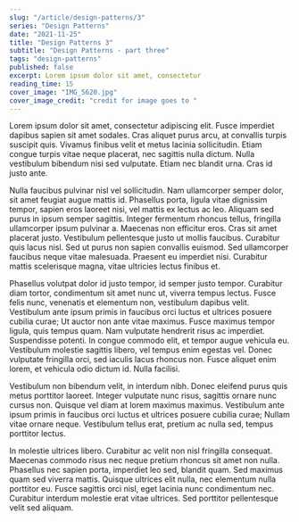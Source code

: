 ```yaml
---
slug: "/article/design-patterns/3"
series: "Design Patterns"
date: "2021-11-25"
title: "Design Patterns 3"
subtitle: "Design Patterns - part three"
tags: "design-patterns"
published: false
excerpt: Lorem ipsum dolor sit amet, consectetur
reading_time: 15
cover_image: "IMG_5620.jpg"
cover_image_credit: "credit for image goes to "
---
```


Lorem ipsum dolor sit amet, consectetur adipiscing elit. Fusce imperdiet dapibus sapien sit amet sodales. Cras aliquet purus arcu, at convallis turpis suscipit quis. Vivamus finibus velit et metus lacinia sollicitudin. Etiam congue turpis vitae neque placerat, nec sagittis nulla dictum. Nulla vestibulum bibendum nisi sed vulputate. Etiam nec blandit urna. Cras id justo ante.

Nulla faucibus pulvinar nisl vel sollicitudin. Nam ullamcorper semper dolor, sit amet feugiat augue mattis id. Phasellus porta, ligula vitae dignissim tempor, sapien eros laoreet nisi, vel mattis ex lectus ac leo. Aliquam sed purus in ipsum semper sagittis. Integer fermentum rhoncus tellus, fringilla ullamcorper ipsum pulvinar a. Maecenas non efficitur eros. Cras sit amet placerat justo. Vestibulum pellentesque justo ut mollis faucibus. Curabitur quis lacus nisl. Sed ut purus non sapien convallis euismod. Sed ullamcorper faucibus neque vitae malesuada. Praesent eu imperdiet nisi. Curabitur mattis scelerisque magna, vitae ultricies lectus finibus et.

Phasellus volutpat dolor id justo tempor, id semper justo tempor. Curabitur diam tortor, condimentum sit amet nunc ut, viverra tempus lectus. Fusce felis nunc, venenatis et elementum non, vestibulum dapibus velit. Vestibulum ante ipsum primis in faucibus orci luctus et ultrices posuere cubilia curae; Ut auctor non ante vitae maximus. Fusce maximus tempor ligula, quis tempus quam. Nam vulputate hendrerit risus ac imperdiet. Suspendisse potenti. In congue commodo elit, et tempor augue vehicula eu. Vestibulum molestie sagittis libero, vel tempus enim egestas vel. Donec vulputate fringilla orci, sed iaculis lacus rhoncus non. Fusce aliquet enim lorem, et vehicula odio dictum id. Nulla facilisi.

Vestibulum non bibendum velit, in interdum nibh. Donec eleifend purus quis metus porttitor laoreet. Integer vulputate nunc risus, sagittis ornare nunc cursus non. Quisque vel diam at lorem maximus maximus. Vestibulum ante ipsum primis in faucibus orci luctus et ultrices posuere cubilia curae; Nullam vitae ornare neque. Vestibulum tellus erat, pretium ac nulla sed, tempus porttitor lectus.

In molestie ultrices libero. Curabitur ac velit non nisl fringilla consequat. Maecenas commodo risus nec neque pretium rhoncus sit amet non nulla. Phasellus nec sapien porta, imperdiet leo sed, blandit quam. Sed maximus quam sed viverra mattis. Quisque ultrices elit nulla, nec elementum nulla porttitor eu. Fusce sagittis orci nisl, eget lacinia nunc condimentum nec. Curabitur interdum molestie erat vitae ultrices. Sed porttitor pellentesque velit sed aliquam.